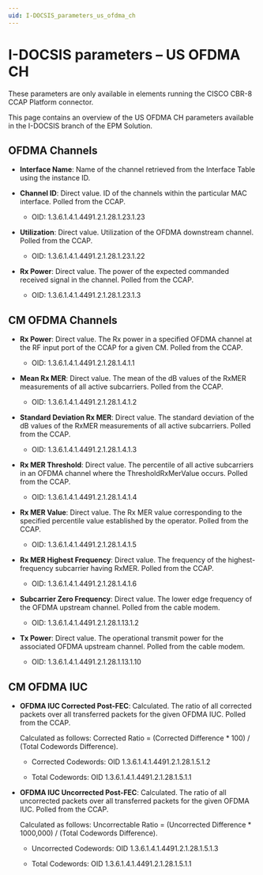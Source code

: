 ```yaml
---
uid: I-DOCSIS_parameters_us_ofdma_ch
---
```


# I-DOCSIS parameters – US OFDMA CH

These parameters are only available in elements running the CISCO CBR-8 CCAP Platform connector.

This page contains an overview of the US OFDMA CH parameters available in the I-DOCSIS branch of the EPM Solution.

## OFDMA Channels

- **Interface Name**: Name of the channel retrieved from the Interface Table using the instance ID.

- **Channel ID**: Direct value. ID of the channels within the particular MAC interface. Polled from the CCAP.

  - OID: 1.3.6.1.4.1.4491.2.1.28.1.23.1.23

- **Utilization**: Direct value. Utilization of the OFDMA downstream channel. Polled from the CCAP.

  - OID: 1.3.6.1.4.1.4491.2.1.28.1.23.1.22

- **Rx Power**: Direct value. The power of the expected commanded received signal in the channel. Polled from the CCAP.

  - OID: 1.3.6.1.4.1.4491.2.1.28.1.23.1.3

## CM OFDMA Channels

- **Rx Power**: Direct value. The Rx power in a specified OFDMA channel at the RF input port of the CCAP for a given CM. Polled from the CCAP.

  - OID: 1.3.6.1.4.1.4491.2.1.28.1.4.1.1

- **Mean Rx MER**: Direct value. The mean of the dB values of the RxMER measurements of all active subcarriers. Polled from the CCAP.

  - OID: 1.3.6.1.4.1.4491.2.1.28.1.4.1.2

- **Standard Deviation Rx MER**: Direct value. The standard deviation of the dB values of the RxMER measurements of all active subcarriers. Polled from the CCAP.

  - OID: 1.3.6.1.4.1.4491.2.1.28.1.4.1.3

- **Rx MER Threshold**: Direct value. The percentile of all active subcarriers in an OFDMA channel where the ThresholdRxMerValue occurs. Polled from the CCAP.

  - OID: 1.3.6.1.4.1.4491.2.1.28.1.4.1.4

- **Rx MER Value**: Direct value. The Rx MER value corresponding to the specified percentile value established by the operator. Polled from the CCAP.

  - OID: 1.3.6.1.4.1.4491.2.1.28.1.4.1.5

- **Rx MER Highest Frequency**: Direct value. The frequency of the highest-frequency subcarrier having RxMER. Polled from the CCAP.

  - OID: 1.3.6.1.4.1.4491.2.1.28.1.4.1.6

- **Subcarrier Zero Frequency**: Direct value. The lower edge frequency of the OFDMA upstream channel. Polled from the cable modem.

  - OID: 1.3.6.1.4.1.4491.2.1.28.1.13.1.2

- **Tx Power**: Direct value. The operational transmit power for the associated OFDMA upstream channel. Polled from the cable modem.

  - OID: 1.3.6.1.4.1.4491.2.1.28.1.13.1.10

## CM OFDMA IUC

- **OFDMA IUC Corrected Post-FEC**: Calculated. The ratio of all corrected packets over all transferred packets for the given OFDMA IUC. Polled from the CCAP.

  Calculated as follows: Corrected Ratio = (Corrected Difference \* 100) / (Total Codewords Difference).

  - Corrected Codewords: OID 1.3.6.1.4.1.4491.2.1.28.1.5.1.2

  - Total Codewords: OID 1.3.6.1.4.1.4491.2.1.28.1.5.1.1

- **OFDMA IUC Uncorrected Post-FEC**: Calculated. The ratio of all uncorrected packets over all transferred packets for the given OFDMA IUC. Polled from the CCAP.

  Calculated as follows: Uncorrectable Ratio = (Uncorrected Difference \* 1000,000) / (Total Codewords Difference).

  - Uncorrected Codewords: OID 1.3.6.1.4.1.4491.2.1.28.1.5.1.3

  - Total Codewords: OID 1.3.6.1.4.1.4491.2.1.28.1.5.1.1
